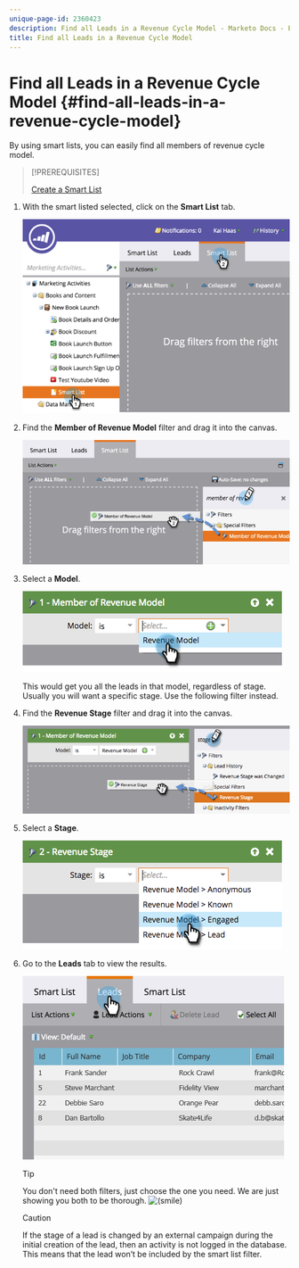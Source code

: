 ```yaml
---
unique-page-id: 2360423
description: Find all Leads in a Revenue Cycle Model - Marketo Docs - Product Documentation
title: Find all Leads in a Revenue Cycle Model
---
```


# Find all Leads in a Revenue Cycle Model {#find-all-leads-in-a-revenue-cycle-model}

By using smart lists, you can easily find all members of revenue cycle model.

>[!PREREQUISITES]
>
>[Create a Smart List](/help/marketo/product-docs/core-marketo-concepts/smart-lists-and-static-lists/creating-a-smart-list/create-a-smart-list.md)

1. With the smart listed selected, click on the **Smart List** tab.

   ![](assets/image2015-4-29-14-3a6-3a36.png)

1. Find the **Member of Revenue Model** filter and drag it into the canvas.

   ![](assets/image2015-4-29-14-3a12-3a33.png)

1. Select a **Model**.

   ![](assets/image2015-5-13-18-3a2-3a23.png)

   This would get you all the leads in that model, regardless of stage. Usually you will want a specific stage. Use the following filter instead.

1. Find the **Revenue Stage** filter and drag it into the canvas.

   ![](assets/image2015-5-13-17-3a27-3a0.png)

1. Select a **Stage**.

   ![](assets/image2015-5-13-17-3a31-3a9.png)

1. Go to the **Leads** tab to view the results.

   ![](assets/2.png)

   >[!TIP]
   >
   >You don't need both filters, just choose the one you need. We are just showing you both to be thorough. ![(smile)](assets/smile.svg)

   >[!CAUTION]
   >
   >If the stage of a lead is changed by an external campaign during the initial creation of the lead, then an activity is not logged in the database. This means that the lead won’t be included by the smart list filter.
